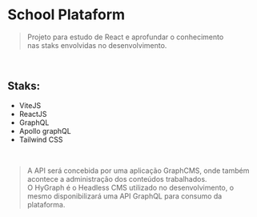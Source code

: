 # School Plataform

> Projeto para estudo de React e aprofundar o conhecimento<br>nas staks envolvidas no desenvolvimento.

<br>

## Staks:
- ViteJS
- ReactJS
- GraphQL
- Apollo graphQL
- Tailwind CSS

<br>

> A API será concebida por uma aplicação GraphCMS, onde também acontece a administração dos conteúdos trabalhados. <br> O HyGraph é o Headless CMS utilizado no desenvolvimento, o mesmo disponibilizará uma API GraphQL para consumo da plataforma. 